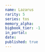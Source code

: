 ```yaml
---
name: Lazarus
rarity: 5
series: tos
memory_alpha:
bigbook_tier: -1
in_portal:
date:
published: true
---
```



